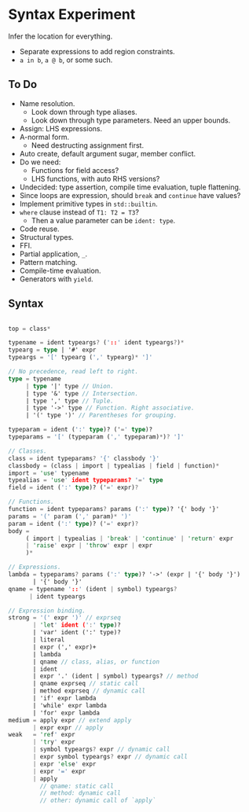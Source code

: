 # Syntax Experiment

Infer the location for everything.
- Separate expressions to add region constraints.
- `a in b`, `a @ b`, or some such.

## To Do

- Name resolution.
  - Look down through type aliases.
  - Look down through type parameters. Need an upper bounds.
- Assign: LHS expressions.
- A-normal form.
  - Need destructing assignment first.
- Auto create, default argument sugar, member conflict.
- Do we need:
  - Functions for field access?
  - LHS functions, with auto RHS versions?
- Undecided: type assertion, compile time evaluation, tuple flattening.
- Since loops are expression, should `break` and `continue` have values?
- Implement primitive types in `std::builtin`.
- `where` clause instead of `T1: T2 = T3`?
  - Then a value parameter can be `ident: type`.
- Code reuse.
- Structural types.
- FFI.
- Partial application, `_`.
- Pattern matching.
- Compile-time evaluation.
- Generators with `yield`.

## Syntax

```rs

top = class*

typename = ident typeargs? ('::' ident typeargs?)*
typearg = type | '#' expr
typeargs = '[' typearg (',' typearg)* ']'

// No precedence, read left to right.
type = typename
     | type '|' type // Union.
     | type '&' type // Intersection.
     | type ',' type // Tuple.
     | type '->' type // Function. Right associative.
     | '(' type ')' // Parentheses for grouping.

typeparam = ident (':' type)? ('=' type)?
typeparams = '[' (typeparam (',' typeparam)*)? ']'

// Classes.
class = ident typeparams? '{' classbody '}'
classbody = (class | import | typealias | field | function)*
import = 'use' typename
typealias = 'use' ident typeparams? '=' type
field = ident (':' type)? ('=' expr)?

// Functions.
function = ident typeparams? params (':' type)? '{' body '}'
params = '(' param (',' param)* ')'
param = ident (':' type)? ('=' expr)?
body =
     ( import | typealias | 'break' | 'continue' | 'return' expr
     | 'raise' expr | 'throw' expr | expr
     )*

// Expressions.
lambda = typeparams? params (':' type)? '->' (expr | '{' body '}')
       | '{' body '}'
qname = typename '::' (ident | symbol) typeargs?
      | ident typeargs

// Expression binding.
strong = '(' expr ')' // exprseq
       | 'let' ident (':' type)?
       | 'var' ident (':' type)?
       | literal
       | expr (',' expr)+
       | lambda
       | qname // class, alias, or function
       | ident
       | expr '.' (ident | symbol) typeargs? // method
       | qname exprseq // static call
       | method exprseq // dynamic call
       | 'if' expr lambda
       | 'while' expr lambda
       | 'for' expr lambda
medium = apply expr // extend apply
       | expr expr // apply
weak   = 'ref' expr
       | 'try' expr
       | symbol typeargs? expr // dynamic call
       | expr symbol typeargs? expr // dynamic call
       | expr 'else' expr
       | expr '=' expr
       | apply
         // qname: static call
         // method: dynamic call
         // other: dynamic call of `apply`

```
